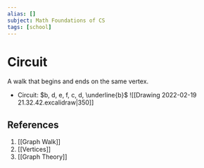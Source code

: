```yaml
---
alias: []
subject: Math Foundations of CS
tags: [school]
---
```

# Circuit


A walk that begins and ends on the same vertex.

- Circuit: $b, d, e, f, c, d, \underline{b}$
![[Drawing 2022-02-19 21.32.42.excalidraw|350]]

## References
1. [[Graph Walk]]
2. [[Vertices]]
3. [[Graph Theory]]